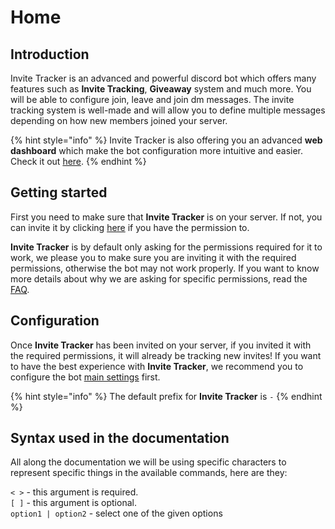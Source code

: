 # Home

## Introduction

Invite Tracker is an advanced and powerful discord bot which offers many features such as **Invite Tracking**, **Giveaway** system and much more. You will be able to configure join, leave and join dm messages. The invite tracking system is well-made and will allow you to define multiple messages depending on how new members joined your server.

{% hint style="info" %}
Invite Tracker is also offering you an advanced **web dashboard** which make the bot configuration more intuitive and easier. Check it out [here](https://invite-tracker.com).
{% endhint %}

## Getting started

First you need to make sure that **Invite Tracker** is on your server. If not, you can invite it by clicking [here](https://invite.invite-tracker.com/) if you have the permission to.

**Invite Tracker** is by default only asking for the permissions required for it to work, we please you to make sure you are inviting it with the required permissions, otherwise the bot may not work properly. If you want to know more details about why we are asking for specific permissions, read the [FAQ](https://docs.invite-tracker.com/faq).

## Configuration

Once **Invite Tracker** has been invited on your server, if you invited it with the required permissions, it will already be tracking new invites! If you want to have the best experience with **Invite Tracker**, we recommend you to configure the bot [main settings](https://docs.invite-tracker.com/invite-tracker/main-settings) first.

{% hint style="info" %}
The default prefix for **Invite Tracker** is `-`
{% endhint %}

## Syntax used in the documentation

All along the documentation we will be using specific characters to represent specific things in the available commands, here are they:

`< >` - this argument is required.  
`[ ]` - this argument is optional.  
`option1 | option2` - select one of the given options

